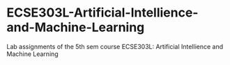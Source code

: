 # ECSE303L-Artificial-Intellience-and-Machine-Learning
Lab assignments of the 5th sem course ECSE303L: Artificial Intellience and Machine Learning
